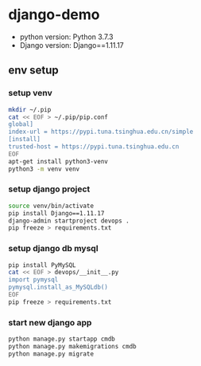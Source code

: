 # django-demo
- python version: Python 3.7.3
- Django version: Django==1.11.17
## env setup
### setup venv 
```bash
mkdir ~/.pip
cat << EOF > ~/.pip/pip.conf
global]
index-url = https://pypi.tuna.tsinghua.edu.cn/simple
[install]
trusted-host = https://pypi.tuna.tsinghua.edu.cn
EOF
apt-get install python3-venv
python3 -m venv venv
```
### setup django project
```bash
source venv/bin/activate
pip install Django==1.11.17
django-admin startproject devops .
pip freeze > requirements.txt
```
### setup django db mysql
```bash
pip install PyMySQL
cat << EOF > devops/__init__.py
import pymysql
pymysql.install_as_MySQLdb()
EOF
pip freeze > requirements.txt
```
### start new django app
```bash
python manage.py startapp cmdb
python manage.py makemigrations cmdb
python manage.py migrate
```